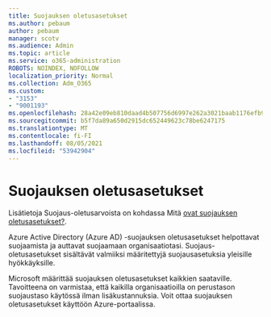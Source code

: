 ```yaml
---
title: Suojauksen oletusasetukset
ms.author: pebaum
author: pebaum
manager: scotv
ms.audience: Admin
ms.topic: article
ms.service: o365-administration
ROBOTS: NOINDEX, NOFOLLOW
localization_priority: Normal
ms.collection: Adm_O365
ms.custom:
- "3153"
- "9001193"
ms.openlocfilehash: 28a42e09eb810daad4b507756d6997e262a3021baab1176efb9050d793c0a05e
ms.sourcegitcommit: b5f7da89a650d2915dc652449623c78be6247175
ms.translationtype: MT
ms.contentlocale: fi-FI
ms.lasthandoff: 08/05/2021
ms.locfileid: "53942904"
---
```

# <a name="security-defaults"></a>Suojauksen oletusasetukset

Lisätietoja Suojaus-oletusarvoista on kohdassa Mitä [ovat suojauksen oletusasetukset?](https://docs.microsoft.com/azure/active-directory/conditional-access/concept-conditional-access-security-defaults).

Azure Active Directory (Azure AD) -suojauksen oletusasetukset helpottavat suojaamista ja auttavat suojaamaan organisaatiotasi. Suojaus-oletusasetukset sisältävät valmiiksi määritettyjä suojausasetuksia yleisille hyökkäyksille.

Microsoft määrittää suojauksen oletusasetukset kaikkien saataville. Tavoitteena on varmistaa, että kaikilla organisaatioilla on perustason suojaustaso käytössä ilman lisäkustannuksia. Voit ottaa suojauksen oletusasetukset käyttöön Azure-portaalissa.
